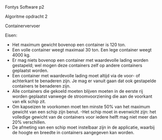 Fontys Software p2

Algoritme opdracht 2

Containervervoer 

Eisen:

   - Het maximum gewicht bovenop een container is 120 ton.
   - Een volle container weegt maximaal 30 ton. Een lege container weegt 4000 kg.
   - Er mag niets bovenop een container met waardevolle lading worden gestapeld; wel mogen deze containers zelf op andere containers geplaatst worden.
   - Een container met waardevolle lading moet altijd via de voor- of achterkant te benaderen zijn. Je mag er vanuit gaan dat ook gestapelde containers te benaderen zijn.
  -  Alle containers die gekoeld moeten blijven moeten in de eerste rij worden geplaatst vanwege de stroomvoorziening die aan de voorkant van elk schip zit.
   - Om kapseizen te voorkomen moet ten minste 50% van het maximum gewicht van een schip zijn benut.
    -Het schip moet in evenwicht zijn: het volledige gewicht van de containers voor iedere helft mag niet meer dan 20% verschillen.
   - De afmeting van een schip moet instelbaar zijn in de applicatie, waarbij de hoogte en breedte in containers aangegeven kan worden.
